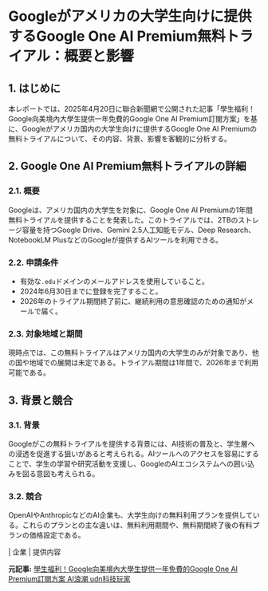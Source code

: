 # Googleがアメリカの大学生向けに提供するGoogle One AI Premium無料トライアル：概要と影響

## 1. はじめに

本レポートでは、2025年4月20日に聯合新聞網で公開された記事「學生福利！Google向美境內大學生提供一年免費的Google One AI Premium訂閱方案」を基に、Googleがアメリカ国内の大学生向けに提供するGoogle One AI Premiumの無料トライアルについて、その内容、背景、影響を客観的に分析する。

## 2. Google One AI Premium無料トライアルの詳細

### 2.1. 概要

Googleは、アメリカ国内の大学生を対象に、Google One AI Premiumの1年間無料トライアルを提供することを発表した。このトライアルでは、2TBのストレージ容量を持つGoogle Drive、Gemini 2.5人工知能モデル、Deep Research、NotebookLM PlusなどのGoogleが提供するAIツールを利用できる。

### 2.2. 申請条件

* 有効な`.edu`ドメインのメールアドレスを使用していること。
* 2024年6月30日までに登録を完了すること。
* 2026年のトライアル期間終了前に、継続利用の意思確認のための通知がメールで届く。

### 2.3. 対象地域と期間

現時点では、この無料トライアルはアメリカ国内の大学生のみが対象であり、他の国や地域での展開は未定である。トライアル期間は1年間で、2026年まで利用可能である。

## 3. 背景と競合

### 3.1. 背景

Googleがこの無料トライアルを提供する背景には、AI技術の普及と、学生層への浸透を促進する狙いがあると考えられる。AIツールへのアクセスを容易にすることで、学生の学習や研究活動を支援し、GoogleのAIエコシステムへの囲い込みを図る意図も考えられる。

### 3.2. 競合

OpenAIやAnthropicなどのAI企業も、大学生向けの無料利用プランを提供している。これらのプランとの主な違いは、無料利用期間や、無料期間終了後の有料プランの価格設定である。

| 企業 | 提供内容 

**元記事:** [學生福利！Google向美境內大學生提供一年免費的Google One AI Premium訂閱方案 AI浪潮 udn科技玩家](https://tech.udn.com/tech/story/123454/8685735?form=udn_ch2_common3_cate)